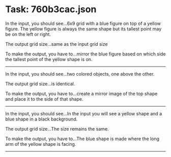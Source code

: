 # Task: 760b3cac.json

In the input, you should see...6x9 grid with a blue figure on top of a yellow figure. The yellow figure is always the same shape but its tallest point may be on the left or right.

The output grid size...same as the input grid size

To make the output, you have to...mirror the blue figure based on which side the tallest point of the yellow shape is on.

---

In the input, you should see...two colored objects, one above the other.

The output grid size...is identical.

To make the output, you have to...create a mirror image of the top shape and place it to the side of that shape.

---

In the input, you should see...In the input you will see a yellow shape and a blue shape in a black background.

The output grid size...The size remains the same.

To make the output, you have to...The blue shape is made where the long arm of the yellow shape is facing.

---

